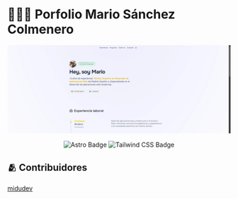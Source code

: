 # 👨🏻‍💻 Porfolio Mario Sánchez Colmenero

<div align="center">
<img src="./public/porfolio.webp">
</a>
<p></p>
</div>

<div align="center">

![Astro Badge](https://img.shields.io/badge/Astro-FF3E00?logo=astro&logoColor=fff&style=flat)
![Tailwind CSS Badge](https://img.shields.io/badge/Tailwind%20CSS-06B6D4?logo=tailwindcss&logoColor=fff&style=flat)

</div>

## 🫂 Contribuidores

<a href="https://github.com/midudev/porfolio.dev/graphs/contributors">
  midudev
</a>